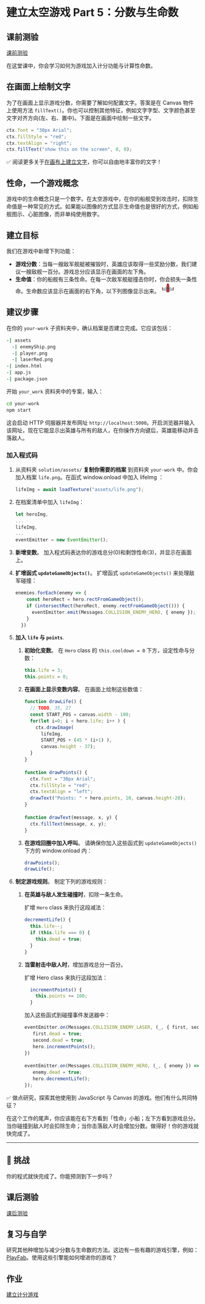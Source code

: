 # 建立太空游戏 Part 5：分数与生命数

## 课前测验

[课前测验](https://ashy-river-0debb7803.1.azurestaticapps.net/quiz/37?loc=zh_tw)

在这堂课中，你会学习如何为游戏加入计分功能与计算性命数。

## 在画面上绘制文字

为了在画面上显示游戏分数，你需要了解如何配置文字。答案是在 Canvas 物件上使用方法 `fillText()`。你也可以控制其他特征，例如文字字型、文字颜色甚至文字对齐方向(左、右、置中)。下面是在画面中绘制一些文字。

```javascript
ctx.font = "30px Arial";
ctx.fillStyle = "red";
ctx.textAlign = "right";
ctx.fillText("show this on the screen", 0, 0);
```

✅ 阅读更多关于[在画布上建立文字](https://developer.mozilla.org/docs/Web/API/Canvas_API/Tutorial/Drawing_text)，你可以自由地丰富你的文字！

## 性命，一个游戏概念

游戏中的生命概念只是一个数字。在太空游戏中，在你的船舰受到攻击时，扣除生命值是一种常见的方式。如果能以图像的方式显示生命值也是很好的方式，例如船舰图示、心脏图像，而非单纯使用数字。

## 建立目标

我们在游戏中新增下列功能：

- **游戏分数**：当每一艘敌军舰艇被摧毁时，英雄应该取得一些奖励分数，我们建议一艘敌舰一百分。游戏总分应该显示在画面的左下角。
- **生命值**：你的船舰有三条性命。在每一次敌军舰艇撞击你时，你会损失一条性命。生命数应该显示在画面的右下角，以下列图像显示出来。 ![性命图片](../solution/assets/life.png)

## 建议步骤

在你的 `your-work` 子资料夹中，确认档案是否建立完成。它应该包括：

```bash
-| assets
  -| enemyShip.png
  -| player.png
  -| laserRed.png
-| index.html
-| app.js
-| package.json
```

开始 `your_work` 资料夹中的专案，输入：

```bash
cd your-work
npm start
```

这会启动 HTTP 伺服器并发布网址 `http://localhost:5000`。开启浏览器并输入该网址，现在它能显示出英雄与所有的敌人，在你操作方向键后，英雄能移动并击落敌人。

### 加入程式码

1. 从资料夹 `solution/assets/` **复制你需要的档案** 到资料夹 `your-work` 中。你会加入档案 `life.png`。在函式 window.onload 中加入 lifeImg ： 

    ```javascript
    lifeImg = await loadTexture("assets/life.png");
    ```

1. 在档案清单中加入 `lifeImg`：

    ```javascript
    let heroImg,
    ...
    lifeImg,
    ...
    eventEmitter = new EventEmitter();
    ```
  
2. **新增变数**。 加入程式码表达你的游戏总分(0)和剩馀性命(3)，并显示在画面上。

3. **扩增函式 `updateGameObjects()`**。 扩增函式 `updateGameObjects()` 来处理敌军碰撞：

    ```javascript
    enemies.forEach(enemy => {
        const heroRect = hero.rectFromGameObject();
        if (intersectRect(heroRect, enemy.rectFromGameObject())) {
          eventEmitter.emit(Messages.COLLISION_ENEMY_HERO, { enemy });
        }
      })
    ```

4. **加入 `life` 与 `points`**. 
   1. **初始化变数**。 在 `Hero` class 的 `this.cooldown = 0` 下方，设定性命与分数：

        ```javascript
        this.life = 3;
        this.points = 0;
        ```

   1. **在画面上显示变数内容**。 在画面上绘制这些数值：

        ```javascript
        function drawLife() {
          // TODO, 35, 27
          const START_POS = canvas.width - 180;
          for(let i=0; i < hero.life; i++ ) {
            ctx.drawImage(
              lifeImg, 
              START_POS + (45 * (i+1) ), 
              canvas.height - 37);
          }
        }
        
        function drawPoints() {
          ctx.font = "30px Arial";
          ctx.fillStyle = "red";
          ctx.textAlign = "left";
          drawText("Points: " + hero.points, 10, canvas.height-20);
        }
        
        function drawText(message, x, y) {
          ctx.fillText(message, x, y);
        }

        ```

   1. **在游戏回圈中加入呼叫**。 请确保你加入这些函式到 `updateGameObjects()` 下方的 window.onload 内：

        ```javascript
        drawPoints();
        drawLife();
        ```

1. **制定游戏规则**。 制定下列的游戏规则：

   1. **在英雄与敌人发生碰撞时**，扣除一条生命。
   
      扩增 `Hero` class 来执行这段减法：

        ```javascript
        decrementLife() {
          this.life--;
          if (this.life === 0) {
            this.dead = true;
          }
        }
        ```

   2. **当雷射击中敌人时**，增加游戏总分一百分。

      扩增 Hero class 来执行这段加法：
    
        ```javascript
          incrementPoints() {
            this.points += 100;
          }
        ```

        加入这些函式到碰撞事件发送器中：

        ```javascript
        eventEmitter.on(Messages.COLLISION_ENEMY_LASER, (_, { first, second }) => {
           first.dead = true;
           second.dead = true;
           hero.incrementPoints();
        })

        eventEmitter.on(Messages.COLLISION_ENEMY_HERO, (_, { enemy }) => {
           enemy.dead = true;
           hero.decrementLife();
        });
        ```

✅ 做点研究，探索其他使用到 JavaScript 与 Canvas 的游戏。他们有什么共同特征？

在这个工作的尾声，你应该能在右下方看到「性命」小船；左下方看到游戏总分。当你碰撞到敌人时会扣除生命；当你击落敌人时会增加分数。做得好！你的游戏就快完成了。

---

## 🚀 挑战

你的程式就快完成了。你能预测到下一步吗？

## 课后测验

[课后测验](https://ashy-river-0debb7803.1.azurestaticapps.net/quiz/38?loc=zh_tw)

## 复习与自学

研究其他种增加与减少分数与生命数的方法。这边有一些有趣的游戏引擎，例如：[PlayFab](https://playfab.com)。使用这些引擎能如何增进你的游戏？

## 作业

[建立计分游戏](assignment.zh-tw.md)
